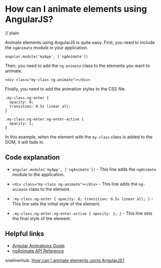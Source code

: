 # How can I animate elements using AngularJS?
// plain

Animate elements using AngularJS is quite easy. First, you need to include the `ngAnimate` module in your application.

```
angular.module('myApp', ['ngAnimate'])
```

Then, you need to add the `ng-animate` class to the elements you want to animate.

```
<div class="my-class ng-animate"></div>
```

Finally, you need to add the animation styles to the CSS file.

```
.my-class.ng-enter {
  opacity: 0;
  transition: 0.5s linear all;
}

.my-class.ng-enter.ng-enter-active {
  opacity: 1;
}
```

In this example, when the element with the `my-class` class is added to the DOM, it will fade in.

## Code explanation


* `angular.module('myApp', ['ngAnimate'])` - This line adds the `ngAnimate` module to the application.

* `<div class="my-class ng-animate"></div>` - This line adds the `ng-animate` class to the element.

* `.my-class.ng-enter { opacity: 0; transition: 0.5s linear all; }` - This line sets the initial style of the element.

* `.my-class.ng-enter.ng-enter-active { opacity: 1; }` - This line sets the final style of the element.

## Helpful links

* [Angular Animations Guide](https://angular.io/guide/animations)
* [ngAnimate API Reference](https://docs.angularjs.org/api/ngAnimate)

onelinerhub: [How can I animate elements using AngularJS?](https://onelinerhub.com/angularjs/how-can-i-animate-elements-using-angularjs)